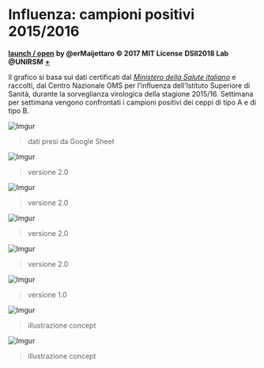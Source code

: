 # Influenza: campioni positivi 2015/2016
**[launch / open](http://dsii-2018-unirsm.github.io/erMaijettaro/link/Flu/)**
**by @erMaijettaro © 2017 MIT License**
**DSII2018 Lab @UNIRSM** [**+**](http://dsii-2018-unirsm.github.io)

Il grafico si basa sui dati certificati dal [*Ministero della Salute italiano*](http://www.trovanorme.salute.gov.it/norme/renderNormsanPdf?anno=2017&codLeg=60180&parte=1%20&serie=null) e raccolti, dal Centro Nazionale OMS per l’influenza dell’Istituto Superiore di Sanità, durante la sorveglianza virologica della stagione 2015/16. Settimana per settimana vengono confrontati i campioni positivi dei ceppi di tipo A e di tipo B.

![Imgur](https://imgur.com/5EsfREH.png)
> dati presi da Google Sheet
>

![Imgur](https://imgur.com/Pm8a0ET.png)
> versione 2.0
>
![Imgur](https://imgur.com/WRuWDHB.png)
> versione 2.0
>
![Imgur](https://imgur.com/p5xl5w4.png)
> versione 2.0
>
![Imgur](https://imgur.com/0eaJvob.png)
> versione 2.0
>



![Imgur](https://imgur.com/doVFpMr.png)
> versione 1.0
>

![Imgur](https://imgur.com/H5AXRMA.png)
> illustrazione concept
>

![Imgur](https://imgur.com/7WNW4m1.png)
> illustrazione concept
>
